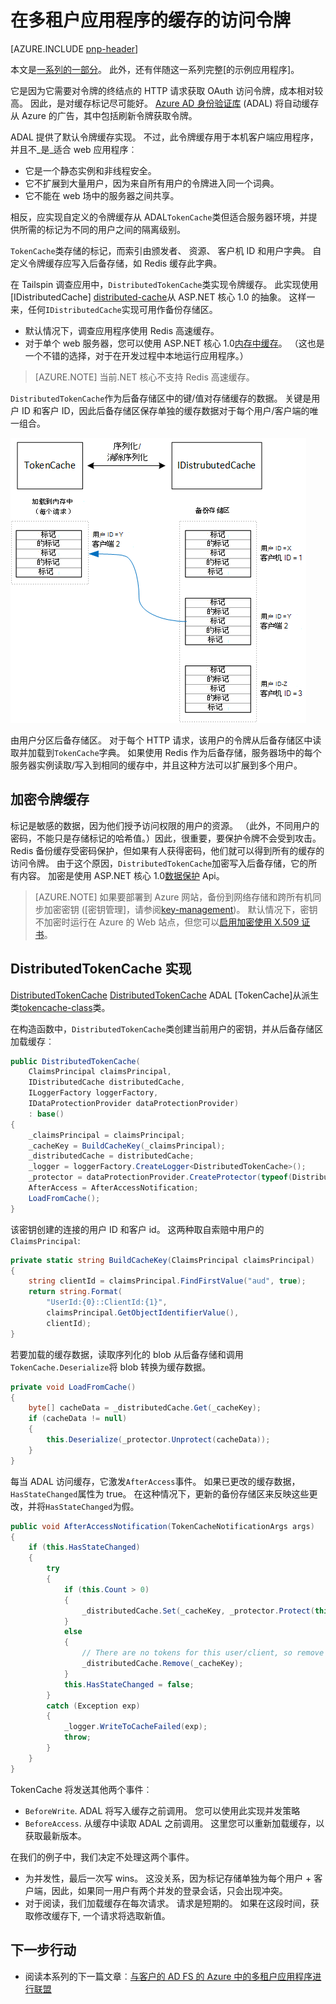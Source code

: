 <properties
   pageTitle="缓存在多租户应用程序的访问标记 |Microsoft Azure"
   description="缓存用于调用后端 Web API 的访问令牌"
   services=""
   documentationCenter="na"
   authors="MikeWasson"
   manager="roshar"
   editor=""
   tags=""/>

<tags
   ms.service="guidance"
   ms.devlang="dotnet"
   ms.topic="article"
   ms.tgt_pltfrm="na"
   ms.workload="na"
   ms.date="02/16/2016"
   ms.author="mwasson"/>


# <a name="caching-access-tokens-in-a-multitenant-application"></a>在多租户应用程序的缓存的访问令牌

[AZURE.INCLUDE [pnp-header](../../includes/guidance-pnp-header-include.md)]

本文是[一系列的一部分]。 此外，还有伴随这一系列完整[的示例应用程序]。

它是因为它需要对令牌的终结点的 HTTP 请求获取 OAuth 访问令牌，成本相对较高。 因此，是对缓存标记尽可能好。 [Azure AD 身份验证库][ ADAL] (ADAL) 将自动缓存从 Azure 的广告，其中包括刷新令牌获取令牌。

ADAL 提供了默认令牌缓存实现。 不过，此令牌缓存用于本机客户端应用程序，并且不_是_适合 web 应用程序︰

-   它是一个静态实例和非线程安全。
-   它不扩展到大量用户，因为来自所有用户的令牌进入同一个词典。
-   它不能在 web 场中的服务器之间共享。

相反，应实现自定义的令牌缓存从 ADAL`TokenCache`类但适合服务器环境，并提供所需的标记为不同的用户之间的隔离级别。

`TokenCache`类存储的标记，而索引由颁发者、 资源、 客户机 ID 和用户字典。 自定义令牌缓存应写入后备存储，如 Redis 缓存此字典。

在 Tailspin 调查应用中，`DistributedTokenCache`类实现令牌缓存。 此实现使用[IDistributedCache] [distributed-cache]从 ASP.NET 核心 1.0 的抽象。 这样一来，任何`IDistributedCache`实现可用作备份存储区。

-   默认情况下，调查应用程序使用 Redis 高速缓存。
-   对于单个 web 服务器，您可以使用 ASP.NET 核心 1.0[内存中缓存][in-memory-cache]。 （这也是一个不错的选择，对于在开发过程中本地运行应用程序。）

> [AZURE.NOTE] 当前.NET 核心不支持 Redis 高速缓存。

`DistributedTokenCache`作为后备存储区中的键/值对存储缓存的数据。 关键是用户 ID 和客户 ID，因此后备存储区保存单独的缓存数据对于每个用户/客户端的唯一组合。

![令牌缓存](media/guidance-multitenant-identity/token-cache.png)

由用户分区后备存储区。 对于每个 HTTP 请求，该用户的令牌从后备存储区中读取并加载到`TokenCache`字典。 如果使用 Redis 作为后备存储，服务器场中的每个服务器实例读取/写入到相同的缓存中，并且这种方法可以扩展到多个用户。

## <a name="encrypting-cached-tokens"></a>加密令牌缓存

标记是敏感的数据，因为他们授予访问权限的用户的资源。 （此外，不同用户的密码，不能只是存储标记的哈希值。）因此，很重要，要保护令牌不会受到攻击。 Redis 备份缓存受密码保护，但如果有人获得密码，他们就可以得到所有的缓存的访问令牌。 由于这个原因，`DistributedTokenCache`加密写入后备存储，它的所有内容。 加密是使用 ASP.NET 核心 1.0[数据保护][ data-protection] Api。

> [AZURE.NOTE] 如果要部署到 Azure 网站，备份到网络存储和跨所有机同步加密密钥 ([密钥管理]，请参阅[key-management])。 默认情况下，密钥不加密时运行在 Azure 的 Web 站点，但您可以[启用加密使用 X.509 证书][x509-cert-encryption]。


## <a name="distributedtokencache-implementation"></a>DistributedTokenCache 实现

[DistributedTokenCache] [ DistributedTokenCache] ADAL [TokenCache]从派生类[tokencache-class]类。

在构造函数中，`DistributedTokenCache`类创建当前用户的密钥，并从后备存储区加载缓存︰

```csharp
public DistributedTokenCache(
    ClaimsPrincipal claimsPrincipal,
    IDistributedCache distributedCache,
    ILoggerFactory loggerFactory,
    IDataProtectionProvider dataProtectionProvider)
    : base()
{
    _claimsPrincipal = claimsPrincipal;
    _cacheKey = BuildCacheKey(_claimsPrincipal);
    _distributedCache = distributedCache;
    _logger = loggerFactory.CreateLogger<DistributedTokenCache>();
    _protector = dataProtectionProvider.CreateProtector(typeof(DistributedTokenCache).FullName);
    AfterAccess = AfterAccessNotification;
    LoadFromCache();
}
```

该密钥创建的连接的用户 ID 和客户 id。 这两种取自索赔中用户的`ClaimsPrincipal`:

```csharp
private static string BuildCacheKey(ClaimsPrincipal claimsPrincipal)
{
    string clientId = claimsPrincipal.FindFirstValue("aud", true);
    return string.Format(
        "UserId:{0}::ClientId:{1}",
        claimsPrincipal.GetObjectIdentifierValue(),
        clientId);
}
```

若要加载的缓存数据，读取序列化的 blob 从后备存储和调用`TokenCache.Deserialize`将 blob 转换为缓存数据。

```csharp
private void LoadFromCache()
{
    byte[] cacheData = _distributedCache.Get(_cacheKey);
    if (cacheData != null)
    {
        this.Deserialize(_protector.Unprotect(cacheData));
    }
}
```

每当 ADAL 访问缓存，它激发`AfterAccess`事件。 如果已更改的缓存数据，`HasStateChanged`属性为 true。 在这种情况下，更新的备份存储区来反映这些更改，并将`HasStateChanged`为假。

```csharp
public void AfterAccessNotification(TokenCacheNotificationArgs args)
{
    if (this.HasStateChanged)
    {
        try
        {
            if (this.Count > 0)
            {
                _distributedCache.Set(_cacheKey, _protector.Protect(this.Serialize()));
            }
            else
            {
                // There are no tokens for this user/client, so remove the item from the cache.
                _distributedCache.Remove(_cacheKey);
            }
            this.HasStateChanged = false;
        }
        catch (Exception exp)
        {
            _logger.WriteToCacheFailed(exp);
            throw;
        }
    }
}
```

TokenCache 将发送其他两个事件︰

- `BeforeWrite`. ADAL 将写入缓存之前调用。 您可以使用此实现并发策略
- `BeforeAccess`. 从缓存中读取 ADAL 之前调用。 这里您可以重新加载缓存，以获取最新版本。

在我们的例子中，我们决定不处理这两个事件。

- 为并发性，最后一次写 wins。 这没关系，因为标记存储单独为每个用户 + 客户端，因此，如果同一用户有两个并发的登录会话，只会出现冲突。
- 对于阅读，我们加载缓存在每次请求。 请求是短期的。 如果在这段时间，获取修改缓存下, 一个请求将选取新值。

## <a name="next-steps"></a>下一步行动

- 阅读本系列的下一篇文章︰[与客户的 AD FS 的 Azure 中的多租户应用程序进行联盟][adfs]

<!-- links -->
[ADAL]: https://msdn.microsoft.com/library/azure/jj573266.aspx
[adfs]: guidance-multitenant-identity-adfs.md
[data-protection]: https://docs.asp.net/en/latest/security/data-protection/index.html
[distributed-cache]: https://docs.asp.net/en/latest/fundamentals/distributed-cache.html
[DistributedTokenCache]: https://github.com/Azure-Samples/guidance-identity-management-for-multitenant-apps/blob/master/src/Tailspin.Surveys.TokenStorage/DistributedTokenCache.cs
[key-management]: https://docs.asp.net/en/latest/security/data-protection/configuration/default-settings.html
[in-memory-cache]: https://docs.asp.net/en/latest/fundamentals/caching.html
[tokencache-class]: https://msdn.microsoft.com/library/azure/microsoft.identitymodel.clients.activedirectory.tokencache.aspx
[x509-cert-encryption]: https://docs.asp.net/en/latest/security/data-protection/implementation/key-encryption-at-rest.html#x-509-certificate
[一系列的一部分]: guidance-multitenant-identity.md
[示例应用程序]: https://github.com/Azure-Samples/guidance-identity-management-for-multitenant-apps
